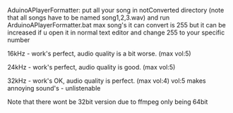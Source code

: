AduinoAPlayerFormatter:
put all your song in notConverted directory (note that all songs have to be named song1,2,3.wav)
and run ArduinoAPlayerFormatter.bat max song's it can convert is 255 but it can be increased if u 
open it in normal text editor and change 255 to your specific number

16kHz - work's perfect, audio quality is a bit worse. (max vol:5)

24kHz - work's perfect, audio quality is good. (max vol:5)

32kHz - work's OK, audio quality is perfect. (max vol:4) vol:5 makes annoying sound's - unlistenable 

Note that there wont be 32bit version due to ffmpeg only being 64bit